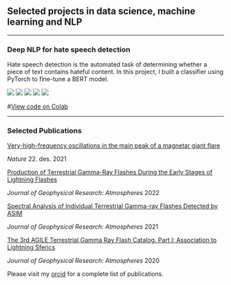 ## Selected projects in data science, machine learning and NLP

---

### Deep NLP for hate speech detection

Hate speech detection is the automated task of determining whether a piece of text contains hateful content. In this project, I built a classifier using PyTorch to fine-tune a BERT model.

[![](https://img.shields.io/badge/Python-white?logo=Python)](#) [![](https://img.shields.io/badge/Jupyter-white?logo=Jupyter)](#) [![](https://img.shields.io/badge/PyTorch-white?logo=pytorch)](#) [![](https://img.shields.io/badge/Twitter-white?logo=Twitter)](#) [![](https://img.shields.io/badge/HuggingFace_Transformers-white?logo=huggingface)](#)

#[View code on Colab](https://colab.research.google.com/drive/1d_q0vUpgwmbN7imUcdsbuDwJ61OuBjvO?usp=sharing)

---


### Selected Publications
[Very-high-frequency oscillations in the main peak of a magnetar giant flare](https://www.nature.com/articles/s41586-021-04101-1)

_Nature_ 22. des. 2021

[Production of Terrestrial Gamma-Ray Flashes During the Early Stages of Lightning Flashes](https://doi.org/10.1029/2021JD036305)

_Journal of Geophysical Research: Atmospheres_ 2022

[Spectral Analysis of Individual Terrestrial Gamma-ray Flashes Detected by ASIM](https://agupubs.onlinelibrary.wiley.com/doi/10.1029/2021JD035347)

_Journal of Geophysical Research: Atmospheres_ 2021

[The 3rd AGILE Terrestrial Gamma Ray Flash Catalog. Part I: Association to Lightning Sferics](https://agupubs.onlinelibrary.wiley.com/doi/abs/10.1029/2019JD031985)

_Journal of Geophysical Research: Atmospheres_ 2020


Please visit my [orcid](https://orcid.org/0000-0002-0723-0920) for a complete list of publications. 

